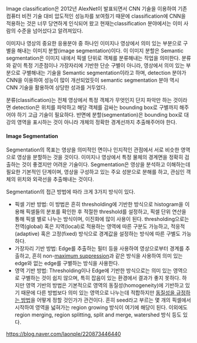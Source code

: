Image classification은 2012년 AlexNet이 발표되면서 CNN 기술을 이용하여 기존 컴퓨터 비전 기술 대비 압도적인 성능차를 보여줬기 때문에 classification에 CNN을 적용하는 것은 너무 당연하게 인식되어 왔고 현재는classification 분야에서는 이미 사람의 수준을 넘어섰다고 알려져있다.

이미지나 영상의 중요한 응용분야 중 하나인 이미지나 영상에서 의미 있는 부분으로 구별을 해내는 이미지 분할(image segmentation)이다. 이 이미지 분할은 Semantic segmentation은 이미지 내에서 픽셀 단위로 객체를 분류해내는 작업을 의미한다. 분류와 같이 특정 기준점이나 가장자리에 기반한 단순 구별이 아니라, 영상에서 의미 있는 부분으로 구별해내는 기술을 Semantic segmentation이라고 하며, detection 분야가 CNN을 이용하여 성능이 많이 개선되었듯이 semantic segmentation 분야 역시 CNN 기술을 활용하여 상당한 성과를 거두었다.



분류(classification)는 전체 영상에서 특정 객체가 무엇인지 단지 파악만 하는 것이라면 detection은 위치를 파악하고 해당 객체를 감싸는 bounding box로 구별까지 해주어야 하기 고급 기술이 필요하다. 반면에 분할(segmentation)은 bounding box로 대강의 영역을 표시하는 것이 아니라 개체의 정확한 경계선까지 추출해주어야 한다.



#### Image Segmentation

Segmentation의 목표는 영상을 의미적인 면이나 인지적인 관점에서 서로 비슷한 영역으로 영상을 분할하는 것을 것이다. 이미지나 영상에서 특정 물체의 경계면을 정확히 검출하는 것이 좋겠지만 어려운 기술이다.  Segmentation은 영상을 분석하고 이해하는데 필요한 기본적인 단계이며, 영상을 구성하고 있는 주요 성분으로 분해를 하고, 관심인 객체의 위치와 외곽선을 추출해내는 것이다.

Segmentation의 접근 방법에 따라 크게 3가지 방식이 있다.

- 픽셀 기반 방법: 이 방법은 흔히 thresholding에 기반한 방식으로 histogram을 이용해 픽셀들의 분포를 확인한 후 적절한 threshold를 설정하고, 픽셀 단위 연산을 통해 픽셀 별로 나누는 방식이며, 이진화에 많이 사용이 된다. thresholding으로는 전역(global) 혹은 지역(local)로 적용하는 영역에 따른 구분도 가능하고, 적응적(adaptive) 혹은 고정(fixed) 방식으로 경계값을 설정하는 방식에 따른 구별도 가능하다.
- 가장자리 기반 방법:  Edge를 추출하는 필터 등을 사용하여 영상으로부터 경계를 추출하고, 흔히 non-<u>maximum suppression</u>과 같은 방식을 사용하여 의미 있는 edge와 없는 edge를 구별하는 방식을 사용한다.
- 영역 기반 방법: Thresholding이나 Edge에 기반한 방식으로는 의미 있는 영역으로 구별하는 것이 쉽지 않으며, 특히 잡음이 있는 환경에서 결과가 좋지 못하다. 하지만 영역 기반의 방법은 기본적으로 영역의 동질성(homogeneity)에 기반하고 있기 때문에 다른 방법보다 의미 있는 영역으로 나누는데 적합하지만 <u>동질성을 규정하는 방법</u>을 어떻게 정할 것인가가 관건이다. 흔히 seed라고 부르는 몇 개의 픽셀에서 시작하여 영역을 넓혀가는 region growing 방식이 여기에 해당이 된다. 이외에도 region merging, region splitting, split and merge, watershed 방식 등도 있다.

https://blog.naver.com/laonple/220873446440